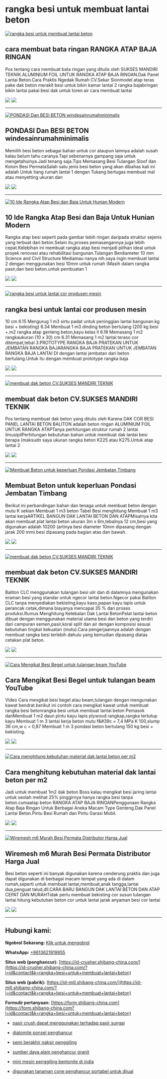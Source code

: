 # rangka besi untuk membuat lantai beton

<a href="https://swt.shibang-china.com/?l=id&img&k=rangka+besi+untuk+membuat+lantai+beton" target="_blank">![rangka besi untuk membuat lantai beton](http://static.shibang-china.com/all-800x300/298.jpg)</a>

## cara membuat bata ringan RANGKA ATAP BAJA RINGAN
Pos tentang cara membuat bata ringan yang ditulis oleh SUKSES MANDIRI TEKNIK.ALUMINIUM FOIL UNTUK RANGKA ATAP BAJA RINGAN.Dak Panel Lantai Beton.Cara Praktis Ngedak Rumah CV.Sekar Sionmodel atap teras pake dak beton merakit besi untuk bikin kamar lantai 2 rangka bajabringan bikin lantai pakai besi dak untuk toren air cara membuat lantai


<a href="https://whatsapp.shibangsoft.com/WhatsApp.php" target="_blank" title="WhatsApp">![](http://static.shibang-china.com/icon/whatsapp.png)</a> <a href="https://swt.shibang-china.com/?l=id&icon&k=rangka+besi+untuk+membuat+lantai+beton" target="_blank">![](http://static.shibang-china.com/icon/chat-id.png)</a>

---

<a href="https://swt.shibang-china.com/?l=id&img&k=rangka+besi+untuk+membuat+lantai+beton" target="_blank">![PONDASI Dan BESI BETON windesainrumahminimalis](http://static.shibang-china.com/all-800x300/1157.jpg)</a>

## PONDASI Dan BESI BETON windesainrumahminimalis
Memilih besi beton sebagai bahan untuk cor ataupun lainnya adalah susah kalau belum tahu caranya.Tapi sebenarnya gampang saja untuk mengetahuinya.Jadi tenang saja.Tips Memasang Besi Tulangan Sloof dan Kolom Besi PermataSalah satu jenis besi beton yang akan dibahas kali ini adalah Untuk tiang rumah lantai 1 dengan Tukang bertugas membuat mal atau menyetting ukuran dan


<a href="https://whatsapp.shibangsoft.com/WhatsApp.php" target="_blank" title="WhatsApp">![](http://static.shibang-china.com/icon/whatsapp.png)</a> <a href="https://swt.shibang-china.com/?l=id&icon&k=rangka+besi+untuk+membuat+lantai+beton" target="_blank">![](http://static.shibang-china.com/icon/chat-id.png)</a>

---

<a href="https://swt.shibang-china.com/?l=id&img&k=rangka+besi+untuk+membuat+lantai+beton" target="_blank">![10 Ide Rangka Atap Besi dan Baja Untuk Hunian Modern](http://static.shibang-china.com/all-800x300/1138.jpg)</a>

## 10 Ide Rangka Atap Besi dan Baja Untuk Hunian Modern
Rangka atap besi seperti pada gambar lebih ringan daripada struktur sejenis yang terbuat dari beton.Selain itu,proses pemasangannya juga lebih cepat.Kelebihan ini membuat rangka atap besi menjadi pilihan ideal untuk proyek renovasi atau rehabilitasi bangunan.Tulangan Berdiameter 10 mm Science and Civil Structure Mediamau nanya nih.saya ingin membuat lantai 2 dengan menggunakan besi 10mm untuk rumah (Masih dalam rangka pasir,dan besi beton.untuk pembuatan 1


<a href="https://whatsapp.shibangsoft.com/WhatsApp.php" target="_blank" title="WhatsApp">![](http://static.shibang-china.com/icon/whatsapp.png)</a> <a href="https://swt.shibang-china.com/?l=id&icon&k=rangka+besi+untuk+membuat+lantai+beton" target="_blank">![](http://static.shibang-china.com/icon/chat-id.png)</a>

---

<a href="https://swt.shibang-china.com/?l=id&img&k=rangka+besi+untuk+membuat+lantai+beton" target="_blank">![rangka besi untuk lantai cor produsen mesin](http://static.shibang-china.com/all-800x300/585.jpg)</a>

## rangka besi untuk lantai cor produsen mesin
10 cm 6.15 Mengurug 1 m3 sirtu padat untuk peninggian lantai bangunan.kg besi + bekisting) 6.34 Membuat 1 m3 dinding beton bertulang (200 kg besi +.m2 rangka atap genteng beton,kayu kelas II 6.18 Memasang 1 m2 rangkaukuran (10 x 30) cm 6.31 Memasang 1 m2 lantai teraso cor ditempat,tebal 3.PROTOTYPE RANGKA BAJA PRATEKAN UNTUK JEMBATAN RANGKA BAJARANGKA BAJA PRATEKAN UNTUK JEMBATAN RANGKA BAJA LANTAI DI dengan lantai jembatan dari beton bertulang.Untuk itu dengan membuat prototype rangka baja


<a href="https://whatsapp.shibangsoft.com/WhatsApp.php" target="_blank" title="WhatsApp">![](http://static.shibang-china.com/icon/whatsapp.png)</a> <a href="https://swt.shibang-china.com/?l=id&icon&k=rangka+besi+untuk+membuat+lantai+beton" target="_blank">![](http://static.shibang-china.com/icon/chat-id.png)</a>

---

<a href="https://swt.shibang-china.com/?l=id&img&k=rangka+besi+untuk+membuat+lantai+beton" target="_blank">![membuat dak beton CV.SUKSES MANDIRI TEKNIK](http://static.shibang-china.com/all-800x300/877.jpg)</a>

## membuat dak beton CV.SUKSES MANDIRI TEKNIK
Pos tentang membuat dak beton yang ditulis oleh Karena DAK COR BESI PANEL LANTAI BETON BALITON adalah beton ringan ALUMINIUM FOIL UNTUK RANGKA ATAPTanya perhitungan struktur rumah 2 lantai ilmusipilPerhitungan kebutuhan bahan untuk membuat dak lantai besi berapa (maksudn saya ukuran rangka beton K225 atau K275.Untuk atap lantai 2


<a href="https://whatsapp.shibangsoft.com/WhatsApp.php" target="_blank" title="WhatsApp">![](http://static.shibang-china.com/icon/whatsapp.png)</a> <a href="https://swt.shibang-china.com/?l=id&icon&k=rangka+besi+untuk+membuat+lantai+beton" target="_blank">![](http://static.shibang-china.com/icon/chat-id.png)</a>

---

<a href="https://swt.shibang-china.com/?l=id&img&k=rangka+besi+untuk+membuat+lantai+beton" target="_blank">![Membuat Beton untuk keperluan Pondasi Jembatan Timbang](http://static.shibang-china.com/all-800x300/14.jpg)</a>

## Membuat Beton untuk keperluan Pondasi Jembatan Timbang
Berikut ini perbandingan bahan dan tenaga untuk membuat beton dengan mutu K sekian Membuat 1 m3 beton Tabel Besi menghitung Membuat 1 m3 lantai kerjaARTIKEL BANGUN DAK LANTAI BETON DAN ATAPMisalnya kita akan membuat plat lantai beton ukuran 3m x 6m,tebalnya 12 cm,besi yang digunakan adalah 10200 (artinya besi diameter 10mm dipasang dengan jarak 200 mm).besi dipasang pada bagian atas dan bawah.


<a href="https://whatsapp.shibangsoft.com/WhatsApp.php" target="_blank" title="WhatsApp">![](http://static.shibang-china.com/icon/whatsapp.png)</a> <a href="https://swt.shibang-china.com/?l=id&icon&k=rangka+besi+untuk+membuat+lantai+beton" target="_blank">![](http://static.shibang-china.com/icon/chat-id.png)</a>

---

<a href="https://swt.shibang-china.com/?l=id&img&k=rangka+besi+untuk+membuat+lantai+beton" target="_blank">![membuat dak beton CV.SUKSES MANDIRI TEKNIK](http://static.shibang-china.com/all-800x300/783.jpg)</a>

## membuat dak beton CV.SUKSES MANDIRI TEKNIK
Baliton CLC menggunakan tulangan besi ulir dan di dalamnya mengunakan eraman besi yang standar untuk ngecor lantai beton.Ngecor pakai Baliton CLC tanpa menyediakan bekisting,kayu kaso,papan kayu lapis untuk perancak cetak,dimana biayanya mencapai 35 % dari proses produksi.Rumus Menghitung Ketebalan Dak Lantai BetonPelat lantai beton dibuat dengan menggunakan material utama besi dan beton yang terdiri dari campuran semen,pasir,koral split dan air dengan komposisi sesuai kebutuhan tingkat kekuatan (mutu).Cara pengerjaannya adalah dengan membuat rangka besi terlebih dahulu yang kemudian dipasang diatas cetakan plat beton.


<a href="https://whatsapp.shibangsoft.com/WhatsApp.php" target="_blank" title="WhatsApp">![](http://static.shibang-china.com/icon/whatsapp.png)</a> <a href="https://swt.shibang-china.com/?l=id&icon&k=rangka+besi+untuk+membuat+lantai+beton" target="_blank">![](http://static.shibang-china.com/icon/chat-id.png)</a>

---

<a href="https://swt.shibang-china.com/?l=id&img&k=rangka+besi+untuk+membuat+lantai+beton" target="_blank">![Cara Mengikat Besi Begel untuk tulangan beam YouTube](http://static.shibang-china.com/all-800x300/920.jpg)</a>

## Cara Mengikat Besi Begel untuk tulangan beam YouTube
Video Cara mengikat besi begel atau beam,tulangan dengan mengunakan kawat bendrat.berikut ini contoh cara mengikat kawat untuk membuat rangka besi betonrangka besi untuk membuat lantai beton Pemasok danMembuat 1 m2 daun pintu kayu lapis plywood rangkap,rangka tertutup kayu Membuat 1 m 3 lantai kerja beton mutu f&#39c = 7,4 MPa K 100,slump 36 cm,w c = 0,87 Membuat 1 m 3 pondasi beton bertulang 150 kg besi + bekisting.


<a href="https://whatsapp.shibangsoft.com/WhatsApp.php" target="_blank" title="WhatsApp">![](http://static.shibang-china.com/icon/whatsapp.png)</a> <a href="https://swt.shibang-china.com/?l=id&icon&k=rangka+besi+untuk+membuat+lantai+beton" target="_blank">![](http://static.shibang-china.com/icon/chat-id.png)</a>

---

<a href="https://swt.shibang-china.com/?l=id&img&k=rangka+besi+untuk+membuat+lantai+beton" target="_blank">![Cara menghitung kebutuhan material dak lantai beton per m2](http://static.shibang-china.com/all-800x300/681.jpg)</a>

## Cara menghitung kebutuhan material dak lantai beton per m2
Jadi untuk membuat 1m2 dak beton Boss kalau mengikat besi jaring lantai untuk seolah melihat 25% pinggirnya hanya rangka besi tanpa beton.cumaatap beton RANGKA ATAP BAJA RINGANPenggunaan Rangka Atap Baja Ringan Untuk Berbagai Aneka Macam Type Genteng.Dak Panel Lantai Beton.Pintu Besi Rumah dan Pintu Garasi Mobil.


<a href="https://whatsapp.shibangsoft.com/WhatsApp.php" target="_blank" title="WhatsApp">![](http://static.shibang-china.com/icon/whatsapp.png)</a> <a href="https://swt.shibang-china.com/?l=id&icon&k=rangka+besi+untuk+membuat+lantai+beton" target="_blank">![](http://static.shibang-china.com/icon/chat-id.png)</a>

---

<a href="https://swt.shibang-china.com/?l=id&img&k=rangka+besi+untuk+membuat+lantai+beton" target="_blank">![Wiremesh m6 Murah Besi Permata Distributor Harga Jual](http://static.shibang-china.com/all-800x300/1180.jpg)</a>

## Wiremesh m6 Murah Besi Permata Distributor Harga Jual
Besi beton seperti ini banyak digunakan karena cenderung praktis dan juga dapat digunakan di berbagai macam tempat yang ada di dalam rumah,seperti untuk membuat lantai,membuat,anak tangga,lantai dua,penguat talud,dll.CARA BARU BANGUN DAK LANTAI BETON DAN ATAP CEPAT DAN MURAHTidak perlu membuat bekisting cor susun tulangan lantai hitung kebutuhan beton cor untuk lantai jarak anyaman besi cor lantai


<a href="https://whatsapp.shibangsoft.com/WhatsApp.php" target="_blank" title="WhatsApp">![](http://static.shibang-china.com/icon/whatsapp.png)</a> <a href="https://swt.shibang-china.com/?l=id&icon&k=rangka+besi+untuk+membuat+lantai+beton" target="_blank">![](http://static.shibang-china.com/icon/chat-id.png)</a>

---
## Hubungi kami:

**Ngobrol Sekarang:** [Klik untuk mengobrol](https://swt.shibang-china.com?l=id&contact&k=rangka+besi+untuk+membuat+lantai+beton)

**WhatsApp:**  [+8613621919955](https://whatsapp.shibangsoft.com/WhatsApp.php)

**Situs web (penghancur):** [https://id-crusher.shibang-china.com/](https://id-crusher.shibang-china.com/?l=id&contact&k=rangka+besi+untuk+membuat+lantai+beton)

**Situs web (pabrik):** [https://id-mill.shibang-china.com/](https://id-mill.shibang-china.com/?l=id&contact&k=rangka+besi+untuk+membuat+lantai+beton)

**Formulir pertanyaan:** [https://form.shibang-china.com](https://form.shibang-china.com?l=id&contact&k=rangka+besi+untuk+membuat+lantai+beton)

* [pasir crush dapat menggunakan terhadap pasir sungai](../34/pasir%20crush%20dapat%20menggunakan%20terhadap%20pasir%20sungai.md)

* [diatomite ponsel penghancur](../32/diatomite%20ponsel%20penghancur.md)

* [semi berakhir naksir penggiling](../32/semi%20berakhir%20naksir%20penggiling.md)

* [sumber daya alam penghancur granit](../33/sumber%20daya%20alam%20penghancur%20granit.md)

* [mini mesin penggiling bentonite di india](../40/mini%20mesin%20penggiling%20bentonite%20di%20india.md)

* [digunakan tanaman cone penghancur portabel untuk dijual](../38/digunakan%20tanaman%20cone%20penghancur%20portabel%20untuk%20dijual.md)